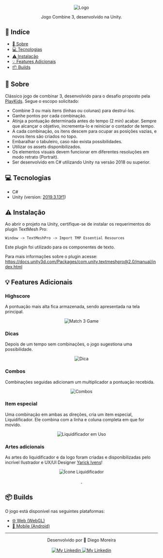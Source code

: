 <div align="center">

![Logo](docs/previews/logo.png)

<div>
  
  Jogo Combine 3, desenvolvido na Unity.

</div>

</div>

## 📑 Indíce

- [📜 Sobre](#-sobre)
- [💻 Tecnologias](#-tecnologias)
- [⚠️ Instalação](#%EF%B8%8F-instalação)
- [💡 Features Adicionais](#-features-adicionais)
- [📦 Builds](#-builds)

## 📜 Sobre

Clássico jogo de combinar 3, desenvolvido para o desafio proposto pela [PlayKids](https://playkids.com/). Segue o escopo solicitado:

- Combine 3 ou mais itens (linhas ou colunas) para destruí-los.
- Ganhe pontos por cada combinação.
- Atinja a pontuação determinada antes do tempo (2 min) acabar. Sempre que alcançar o objetivo, incrementa-lo e reiniciar o contador de tempo.
- A cada combinação, os itens descem para ocupar as posições vazias, e novos itens são criados no topo.
- Embaralhar o tabuleiro, caso não exista possibilidades.
- Utilizar os assets disponibilizados.
- Os elementos visuais devem funcionar em diferentes resoluções em modo retrato (Portrait).
- Ser desenvolvido em C# utilizando Unity na versão 2018 ou superior.

## 💻 Tecnologias

- C#
- Unity (version: [2019.3.13f1](https://unity3d.com/pt/get-unity/download/archive?_ga=2.118344778.2126703189.1592841786-2050972297.1592582956))

## ⚠️ Instalação

Ao abrir o projeto na Unity, certifique-se de instalar os requerimentos do plugin TextMesh Pro:

    Window -> TextMeshPro -> Import TMP Essential Resources

Este plugin foi utilizado para os componentes de texto.

Para mais informações sobre o plugin acesse: https://docs.unity3d.com/Packages/com.unity.textmeshpro@2.0/manual/index.html

## 💡 Features Adicionais

### Highscore

A pontuação mais alta fica armazenada, sendo apresentada na tela principal.

<div align="center">

![Match 3 Game](docs/previews/intro.gif)

</div>

### Dicas

Depois de um tempo sem combinações, o jogo sugestiona uma possibilidade.

<div align="center">

![Dica](docs/previews/hinting.gif)

</div>

### Combos

Combinações seguidas adicionam um multiplicador a pontuação recebida.

<div align="center">

![Combos](docs/previews/combo.gif)

</div>

### Item especial

Uma combinação em ambas as direções, cria um item especial, Liquidificador. Ele combina com a linha e coluna completa em que for movido.

<div align="center">

![Liquidificador em Uso](docs/previews/blender.gif)

</div>

### Artes adicionais

As artes do liquidificador e da logo foram criadas e disponibilizadas pelo incrível Ilustrador e UX/UI Designer [Yarick Ivens](https://www.behance.net/yarickivens)!

<div align="center">

![Ícone Liquidificador](docs/previews/blender.png)

<a href="https://www.behance.net/yarickivens" >
    <img alt="" src="https://img.shields.io/badge/-yarickivens-%230077B5?style=social&logo=behance">
  </a>
  <a href="https://www.instagram.com/yarickart/" >
    <img alt="" src="https://img.shields.io/badge/-yarickart-%230077B5?style=social&logo=instagram">
  </a>
</div>

## 📦 Builds

O jogo está disponível nas seguintes plataformas:

- [🌐 Web (WebGL)](https://diegomoreira.dev/match-3-unity/)
- [📱 Mobile (Android)](https://bit.ly/match-3-game)

---

<div align="center">
  <div>Desenvolvido por 🤘 Diego Moreira</div>
  <br>
  <a href="https://github.com/diegyohoho/" >
    <img alt="My Linkedin" src="https://img.shields.io/badge/-diegyohoho-%230077B5?style=social&logo=github">
  </a>
  <a href="https://www.linkedin.com/in/diegyohoho/" >
    <img alt="My Linkedin" src="https://img.shields.io/badge/-diegyohoho-%230077B5?style=social&logo=linkedin">
  </a>
</div>
